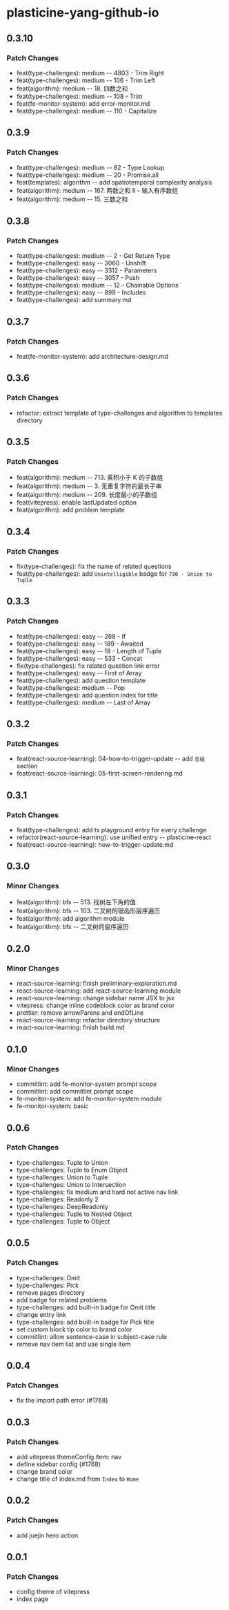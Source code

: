 # plasticine-yang-github-io

## 0.3.10

### Patch Changes

- feat(type-challenges): medium -- 4803 - Trim Right
- feat(type-challenges): medium -- 106 - Trim Left
- feat(algorithm): medium -- 18. 四数之和
- feat(type-challenges): medium -- 108 - Trim
- feat(fe-monitor-system): add error-monitor.md
- feat(type-challenges): medium -- 110 - Capitalize

## 0.3.9

### Patch Changes

- feat(type-challenges): medium -- 62 - Type Lookup
- feat(type-challenges): medium -- 20 - Promise.all
- feat(templates): algorithm -- add spatiotemporal complexity analysis
- feat(algorithm): medium -- 167. 两数之和 II - 输入有序数组
- feat(algorithm): medium -- 15. 三数之和

## 0.3.8

### Patch Changes

- feat(type-challenges): medium -- 2 - Get Return Type
- feat(type-challenges): easy -- 3060 - Unshift
- feat(type-challenges): easy -- 3312 - Parameters
- feat(type-challenges): easy -- 3057 - Push
- feat(type-challenges): medium -- 12 - Chainable Options
- feat(type-challenges): easy -- 898 - Includes
- feat(type-challenges): add summary.md

## 0.3.7

### Patch Changes

- feat(fe-monitor-system): add architecture-design.md

## 0.3.6

### Patch Changes

- refactor: extract template of type-challenges and algorithm to templates directory

## 0.3.5

### Patch Changes

- feat(algorithm): medium -- 713. 乘积小于 K 的子数组
- feat(algorithm): medium -- 3. 无重复字符的最长子串
- feat(algorithm): medium -- 209. 长度最小的子数组
- feat(vitepress): enable lastUpdated option
- feat(algorithm): add problem template

## 0.3.4

### Patch Changes

- fix(type-challenges): fix the name of related questions
- feat(type-challenges): add `Unintelligible` badge for `730 - Union to Tuple`

## 0.3.3

### Patch Changes

- feat(type-challenges): easy -- 268 - If
- feat(type-challenges): easy -- 189 - Awaited
- feat(type-challenges): easy -- 18 - Length of Tuple
- feat(type-challenges): easy -- 533 - Concat
- fix(type-challenges): fix related question link error
- feat(type-challenges): easy -- First of Array
- feat(type-challenges): add question template
- feat(type-challenges): medium -- Pop
- feat(type-challenges): add question index for title
- feat(type-challenges): medium -- Last of Array

## 0.3.2

### Patch Changes

- feat(react-source-learning): 04-how-to-trigger-update -- add `总结` section
- feat(react-source-learning): 05-first-screen-rendering.md

## 0.3.1

### Patch Changes

- feat(type-challenges): add ts playground entry for every challenge
- refactor(react-source-learning): use unified entry -- plasticine-react
- feat(react-source-learning): how-to-trigger-update.md

## 0.3.0

### Minor Changes

- feat(algorithm): bfs -- 513. 找树左下角的值
- feat(algorithm): bfs -- 103. 二叉树的锯齿形层序遍历
- feat(algorithm): add algorithm module
- feat(algorithm): bfs -- 二叉树的层序遍历

## 0.2.0

### Minor Changes

- react-source-learning: finish preliminary-exploration.md
- react-source-learning: add react-source-learning module
- react-source-learning: change sidebar name JSX to jsx
- vitepress: change inline codeblock color as brand color
- prettier: remove arrowParens and endOfLine
- react-source-learning: refactor directory structure
- react-source-learning: finish build.md

## 0.1.0

### Minor Changes

- commitlint: add fe-monitor-system prompt scope
- commitlint: add commitlint prompt scope
- fe-monitor-system: add fe-monitor-system module
- fe-monitor-system: basic

## 0.0.6

### Patch Changes

- type-challenges: Tuple to Union
- type-challenges: Tuple to Enum Object
- type-challenges: Union to Tuple
- type-challenges: Union to Intersection
- type-challenges: fix medium and hard not active nav link
- type-challenges: Readonly 2
- type-challenges: DeepReadonly
- type-challenges: Tuple to Nested Object
- type-challenges: Tuple to Object

## 0.0.5

### Patch Changes

- type-challenges: Omit
- type-challenges: Pick
- remove pages directory
- add badge for related problems
- type-challenges: add built-in badge for Omit title
- change entry link
- type-challenges: add built-in badge for Pick title
- set custom block tip color to brand color
- commitlint: allow sentence-case in subject-case rule
- remove nav item list and use single item

## 0.0.4

### Patch Changes

- fix the import path error (#1768)

## 0.0.3

### Patch Changes

- add vitepress themeConfig item: nav
- define sidebar config (#1768)
- change brand color
- change title of index.md from `Index` to `Home`

## 0.0.2

### Patch Changes

- add juejin hero action

## 0.0.1

### Patch Changes

- config theme of vitepress
- index page

